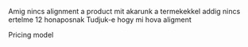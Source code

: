 Amig nincs alignment a product mit akarunk a termekekkel addig nincs ertelme 12 honaposnak
Tudjuk-e hogy mi hova aligment

Pricing model
